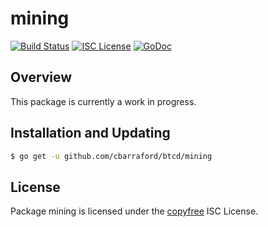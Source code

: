 mining
======

[![Build Status](http://img.shields.io/travis/btcsuite/btcd.svg)](https://travis-ci.org/btcsuite/btcd)
[![ISC License](http://img.shields.io/badge/license-ISC-blue.svg)](http://copyfree.org)
[![GoDoc](https://img.shields.io/badge/godoc-reference-blue.svg)](http://godoc.org/github.com/cbarraford/btcd/mining)

## Overview

This package is currently a work in progress.

## Installation and Updating

```bash
$ go get -u github.com/cbarraford/btcd/mining
```

## License

Package mining is licensed under the [copyfree](http://copyfree.org) ISC
License.
